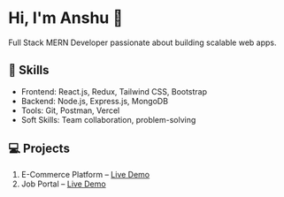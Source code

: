 # Hi, I'm Anshu 👋
Full Stack MERN Developer passionate about building scalable web apps.  

## 🚀 Skills
- Frontend: React.js, Redux, Tailwind CSS, Bootstrap  
- Backend: Node.js, Express.js, MongoDB  
- Tools: Git, Postman, Vercel  
- Soft Skills: Team collaboration, problem-solving  

## 💻 Projects
1. E-Commerce Platform – [Live Demo](https://forever-frontend-inky-chi.vercel.app/)  
2. Job Portal – [Live Demo](https://job-portal-three-kappa.vercel.app/)
